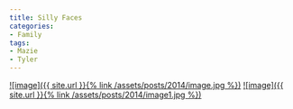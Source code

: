 ```yaml
---
title: Silly Faces
categories:
- Family
tags:
- Mazie
- Tyler
---
```


[![image]({{ site.url }}{% link /assets/posts/2014/image.jpg %})](http://thingelstad.com/s/silly-faces/image-5/img)
[![image]({{ site.url }}{% link /assets/posts/2014/image1.jpg %})](http://thingelstad.com/s/silly-faces/image-6/img)
